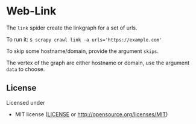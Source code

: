 # Web-Link

The `link` spider create the linkgraph for a set of urls.

To run it:
`$ scrapy crawl link -a urls='https://example.com'`

To skip some hostname/domain, provide the argument `skips`.

The vertex of the graph are either hostname or domain, use the argument `data`
 to choose.

## License

Licensed under

 * MIT license
   ([LICENSE](LICENSE) or http://opensource.org/licenses/MIT)
